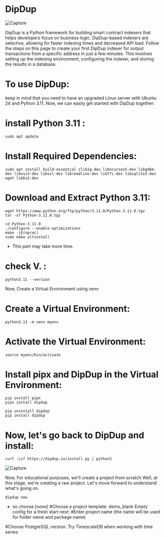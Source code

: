 # DipDup
![Capture](https://github.com/Rezaheydariii/DipDup/assets/140112620/d270fab3-f8b0-4d31-b2f1-88f2a356fdc1)


DipDup is a Python framework for building smart contract indexers that helps developers focus on business logic. DipDup-based indexers are selective, allowing for faster indexing times and decreased API load. Follow the steps on this page to create your first DipDup indexer for output transactions from a specific address in just a few minutes. This involves setting up the indexing environment, configuring the indexer, and storing the results in a database.
# To use DipDup:
keep in mind that you need to have an upgraded Linux server with Ubuntu 24 and Python 3.11.
Now, we can easily get started with DipDup together:
#  install Python 3.11 :
```
sudo apt update
```
# Install Required Dependencies:
```
sudo apt install build-essential zlib1g-dev libncurses5-dev libgdbm-dev libnss3-dev libssl-dev libreadline-dev libffi-dev libsqlite3-dev wget libbz2-dev
```
# Download and Extract Python 3.11:
```
wget https://www.python.org/ftp/python/3.11.0/Python-3.11.0.tgz
tar -xf Python-3.11.0.tgz
```
```
cd Python-3.11.0
./configure --enable-optimizations
make -j$(nproc)
sudo make altinstall
```
* This part may take more time.

# check V. :
```
python3.11 --version
```
Now,  Create a Virtual Environment using venv
# Create a Virtual Environment:
```
python3.11 -m venv myenv
```
#  Activate the Virtual Environment:
```
source myenv/bin/activate
```
#  Install pipx and DipDup in the Virtual Environment:
```
pip install pipx
pipx install dipdup
```
```
pip uninstall dipdup
pip install dipdup
```
# Now, let's go back to DipDup and install:
```
curl -Lsf https://dipdup.io/install.py | python3
```
![Capture](https://github.com/Rezaheydariii/DipDup/assets/140112620/25355306-3c8e-4b6e-91fe-a92fb6553704)

Now, For educational purposes, we'll create a project from scratch
Well, at this stage, we're creating a raw project. Let's move forward to understand what's going on.
```
dipdup new
```
* so choose [none]
#Choose a project template:
demo_blank  Empty config for a fresh start
next:
#Enter project name (the name will be used for folder name and package name)

#Choose PostgreSQL version. Try TimescaleDB when working with time series:






